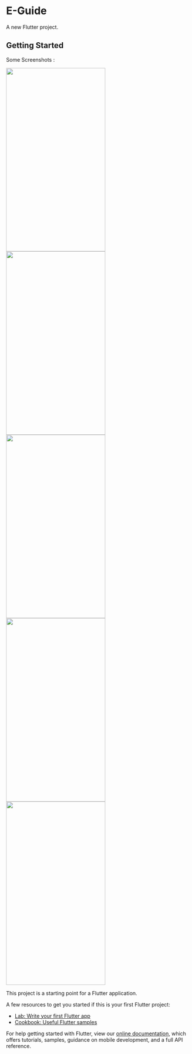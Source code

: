 # E-Guide

A new Flutter project.

## Getting Started

Some Screenshots :

<img src="https://user-images.githubusercontent.com/48326144/141974402-e701f3fb-6a5e-4524-86f3-50b278217638.jpg" width="270" height="500"> <img src="https://user-images.githubusercontent.com/48326144/141974425-8874fce0-6911-4b69-a039-98202f4a3bfc.jpg" width="270" height="500"> <img src="https://user-images.githubusercontent.com/48326144/141974427-bc0a95e4-faa9-4f6d-9497-e6ff64b1a622.jpg" width="270" height="500">
<img src="https://user-images.githubusercontent.com/48326144/141974431-52d0b87a-1dfa-4f26-9108-8c48322ec029.jpg" width="270" height="500">
<img src="https://user-images.githubusercontent.com/48326144/141974437-f1cabea8-597e-4a04-89e2-df32c3febac3.jpg" width="270" height="500">


This project is a starting point for a Flutter application.

A few resources to get you started if this is your first Flutter project:

- [Lab: Write your first Flutter app](https://flutter.dev/docs/get-started/codelab)
- [Cookbook: Useful Flutter samples](https://flutter.dev/docs/cookbook)

For help getting started with Flutter, view our 
[online documentation](https://flutter.dev/docs), which offers tutorials, 
samples, guidance on mobile development, and a full API reference.
